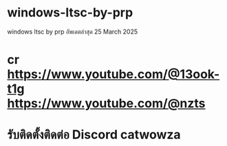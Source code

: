 # windows-ltsc-by-prp
windows ltsc by prp อัพเดตล่าสุด 25 March 2025 
# cr https://www.youtube.com/@13ook-t1g https://www.youtube.com/@nzts
# รับติดตั้งติดต่อ Discord catwowza
